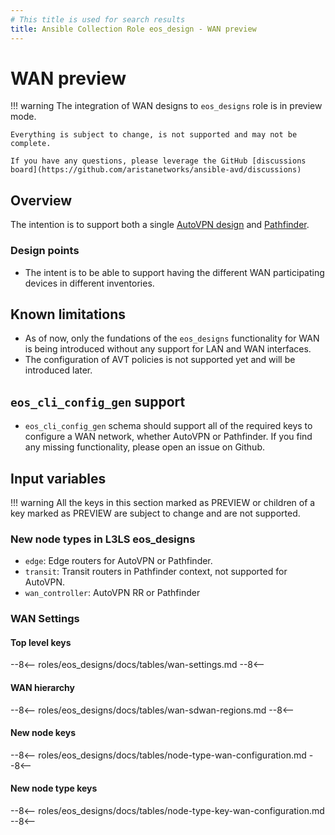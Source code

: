 ```yaml
---
# This title is used for search results
title: Ansible Collection Role eos_design - WAN preview
---
```

<!--
  ~ Copyright (c) 2023 Arista Networks, Inc.
  ~ Use of this source code is governed by the Apache License 2.0
  ~ that can be found in the LICENSE file.
  -->

# WAN preview

!!! warning
    The integration of WAN designs to `eos_designs` role is in preview mode.

    Everything is subject to change, is not supported and may not be complete.

    If you have any questions, please leverage the GitHub [discussions board](https://github.com/aristanetworks/ansible-avd/discussions)

## Overview

The intention is to support both a single [AutoVPN design](https://www.arista.com/en/cg-veos-router/veos-router-auto-vpn) and [Pathfinder](https://www.arista.com/en/solutions/enterprise-wan/pathfinder).

### Design points

- The intent is to be able to support having the different WAN participating devices in different inventories.

## Known limitations

- As of now, only the fundations of the `eos_designs` functionality for WAN is
    being introduced without any support for LAN and WAN interfaces.
- The configuration of AVT policies is not supported yet and will be introduced
    later.

## `eos_cli_config_gen` support

- `eos_cli_config_gen` schema should support all of the required keys to
    configure a WAN network, whether AutoVPN or Pathfinder. If you find any
    missing functionality, please open an issue on Github.

## Input variables

!!! warning
    All the keys in this section marked as PREVIEW or children of a key marked as
    PREVIEW are subject to change and are not supported.

### New node types in L3LS eos_designs

- `edge`: Edge routers for AutoVPN or Pathfinder.
- `transit`: Transit routers in Pathfinder context, not supported for AutoVPN.
- `wan_controller`: AutoVPN RR or Pathfinder

### WAN Settings

#### Top level keys

--8<--
roles/eos_designs/docs/tables/wan-settings.md
--8<--

#### WAN hierarchy

--8<--
roles/eos_designs/docs/tables/wan-sdwan-regions.md
--8<--

#### New node keys

--8<--
roles/eos_designs/docs/tables/node-type-wan-configuration.md
--8<--

#### New node type keys

--8<--
roles/eos_designs/docs/tables/node-type-key-wan-configuration.md
--8<--
